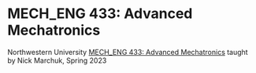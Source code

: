 # MECH_ENG 433: Advanced Mechatronics
Northwestern University [MECH_ENG 433: Advanced Mechatronics](https://www.mccormick.northwestern.edu/mechanical/academics/courses/descriptions/433-advanced-mechatronics.html) taught by Nick Marchuk, Spring 2023
